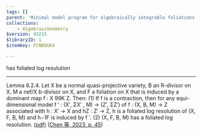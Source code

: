 ```yaml
---
tags: []
parent: 'Minimal model program for algebraically integrable foliations and generalized pairs'
collections:
    - AlgebraicGeometry
$version: 43215
$libraryID: 1
$itemKey: FCNB9GR4

---
```

has foliated log resulution

***

Lemma 6.2.4. Let X be a normal quasi-projective variety, B an R-divisor on X, M a nef/X b-divisor on X, and F a foliation on X that is induced by a dominant map f : X 99K Z. Then: (1) If f is a contraction, then for any equi-dimensional model f ′ : (X′, ΣX′ , M) → (Z′, ΣZ′) of f : (X, B, M) → Z associated with h : X′ → X and hZ : Z′ → Z, h is a foliated log resolution of (X, F, B, M) and h−1F is induced by f ′. (2) (X, F, B, M) has a foliated log resolution. <a href="zotero://open-pdf/library/items/XI4ZRNPE?page=45&#x26;annotation=BKZ6W2VY">(pdf)</a></a> (<a href="zotero://select/library/items/3JUBSMBQ">Chen 等, 2023, p. 45</a>)
